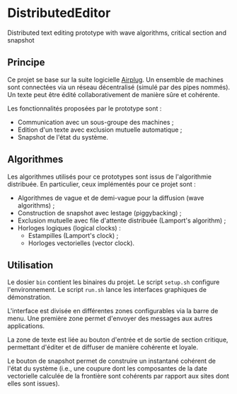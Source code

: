 # DistributedEditor
Distributed text editing prototype with wave algorithms, critical section and snapshot

## Principe

Ce projet se base sur la suite logicielle [Airplug](https://airplug.hds.utc.fr/dokuwiki/doku.php). Un ensemble de machines sont connectées via un réseau décentralisé (simulé par des pipes nommés). Un texte peut être édité collaborativement de manière sûre et cohérente.

Les fonctionnalités proposées par le prototype sont :
* Communication avec un sous-groupe des machines ;
* Edition d'un texte avec exclusion mutuelle automatique ;
* Snapshot de l'état du système.

## Algorithmes

Les algorithmes utilisés pour ce prototypes sont issus de l'algorithmie distribuée. En particulier, ceux implémentés pour ce projet sont :
* Algorithmes de vague et de demi-vague pour la diffusion (wave algorithms) ;
* Construction de snapshot avec lestage (piggybacking) ;
* Exclusion mutuelle avec file d'attente distribuée (Lamport's algorithm) ;
* Horloges logiques (logical clocks) :
  * Estampilles (Lamport's clock) ;
  * Horloges vectorielles (vector clock).
  
## Utilisation

Le dosier `bin` contient les binaires du projet. Le script `setup.sh` configure l'environnement. Le script `run.sh` lance les interfaces graphiques de démonstration.

L'interface est divisée en différentes zones configurables via la barre de menu. Une première zone permet d'envoyer des messages aux autres applications.

La zone de texte est liée au bouton d'entrée et de sortie de section critique, permettant d'éditer et de diffuser de manière cohérente et loyale.

Le bouton de snapshot permet de construire un instantané cohérent de l'état du système (i.e., une coupure dont les composantes de la date vectorielle calculée de la frontière sont cohérents par rapport aux sites dont elles sont issues).
